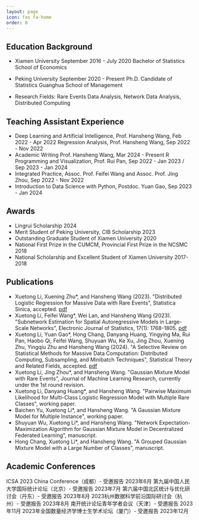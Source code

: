 ```yaml
---
layout: page
icon: fas fa-home
order: 0
---
```

## Education Background
- Xiamen University September 2016 - July 2020
Bachelor of Statistics  School of Economics

- Peking University September 2020 - Present
Ph.D. Candidate of Statistics  Guanghua School of Management 

- Research Fields: 
Rare Events Data Analysis, Network Data Analysis, Distributed Computing 

## Teaching Assistant Experience                                                                                  
- Deep Learning and Artificial Intelligence, Prof. Hansheng Wang, Feb 2022 - Apr 2022
Regression Analysis, Prof. Hansheng Wang, Sep 2022 - Nov 2022
- Academic Writing Prof. Hansheng Wang, Mar 2024 - Present
R Programming and Visualization, Prof. Rui Pan, Sep 2022 - Jan 2023 / Sep 2023 - Jan 2024
- Integrated Practice, Assoc. Prof. Feifei Wang and Assoc. Prof. Jing Zhou, Sep 2022 - Nov 2022
- Introduction to Data Science with Python, Postdoc. Yuan Gao, Sep 2023 - Jan 2024


## Awards
- Lingrui Scholarship 2024
- Merit Student of Peking University, CIB Scholarship 2023
- Outstanding Graduate Student of Xiamen University 2020
- National First Prize in the CUMCM, Provincial First Prize in the NCSMC 2018
- National Scholarship and Excellent Student of Xiamen University 2017-2018


## Publications
- Xuetong Li, Xuening Zhu*, and Hansheng Wang (2023). "Distributed Logistic Regression for Massive Data with Rare Events", Statistica Sinica, accepted. [pdf](https://arxiv.org/abs/2304.02269)
- Xuetong Li, Feifei Wang*, Wei Lan, and Hansheng Wang (2023). "Subnetwork Estimation for Spatial Autoregressive Models in Large-Scale Networks", Electronic Journal of Statistics, 17(1): 1768-1805. [pdf](https://projecteuclid.org/journals/electronic-journal-of-statistics/volume-17/issue-1/Subnetwork-estimation-for-spatial-autoregressive-models-in-large-scale-networks/10.1214/23-EJS2139.full)
- Xuetong Li, Yuan Gao*, Hong Chang, Danyang Huang, Yingying Ma, Rui Pan, Haobo Qi, Feifei Wang, Shuyuan Wu, Ke Xu, Jing Zhou, Xuening Zhu, Yingqiu Zhu and Hansheng Wang (2024). "A Selective Review on Statistical Methods for Massive Data Computation: Distributed Computing, Subsampling, and Minibatch Techniques", Statistical Theory and Related Fields, accepted. [pdf](https://www.tandfonline.com/doi/full/10.1080/24754269.2024.2343151#)
- Xuetong Li, Jing Zhou*, and Hansheng Wang. "Gaussian Mixture Model with Rare Events", Journal of Machine Learning Research, currently under the 1st round revision. 
- Xuetong Li, Danyang Huang*, and Hansheng Wang. "Pairwise Maximum Likelihood for Multi-Class Logistic Regression Model with Multiple Rare Classes", working paper.
- Baichen Yu, Xuetong Li*, and Hansheng Wang. "A Gaussian Mixture Model for Multiple Instance", working paper.
- Shuyuan Wu, Xuetong Li*, and Hansheng Wang. "Network Expectation-Maximization Algorithm for Gaussian Mixture Model in Decentralized Federated Learning", manuscript.
- Hong Chang, Xuetong Li*, and Hansheng Wang. "A Grouped Gaussian Mixture Model with a Large Number of Classes", manuscript.


## Academic Conferences
ICSA 2023 China Conference（成都）- 受邀报告 2023年6月
第九届中国人民大学国际统计论坛（北京）- 受邀报告 2023年7月
第六届中国北区统计与优化研讨会（丹东）- 受邀报告 2023年8月
2023杭州数据科学前沿国际研讨会（杭州）- 受邀报告 2023年8月
南开统计论坛青年学者会议（天津）- 受邀报告 2023年11月
2023年全国数量经济学博士生学术论坛（厦门）- 受邀报告 2023年12月





